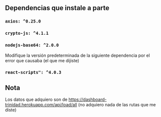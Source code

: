 ## Dependencias que instale a parte

### `axios: ^0.25.0`
### `crypto-js: ^4.1.1`
### `nodejs-base64: ^2.0.0`

Modifique la versión predeterminada de la siguiente dependencia por el error que causaba (el que me dijiste)

### `react-scripts": ^4.0.3`

## Nota

Los datos que adquiero son de https://dashboard-trinidad.herokuapp.com/api/load/all (no adquiero nada de las rutas que me diste)

